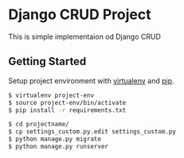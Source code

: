 # Django CRUD Project

This is simple implementaion od Django CRUD

## Getting Started

Setup project environment with [virtualenv](https://virtualenv.pypa.io) and [pip](https://pip.pypa.io).

```bash
$ virtualenv project-env
$ source project-env/bin/activate
$ pip install -r requirements.txt

$ cd projectname/
$ cp settings_custom.py.edit settings_custom.py
$ python manage.py migrate
$ python manage.py runserver
